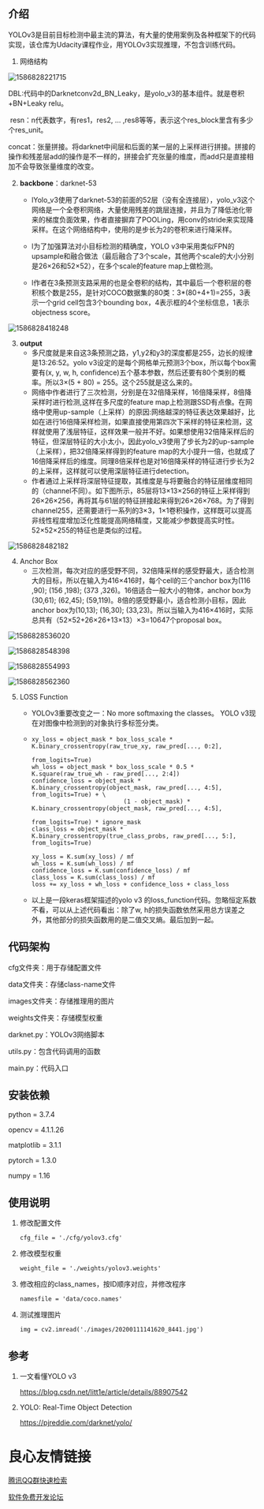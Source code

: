 ## 介绍

YOLOv3是目前目标检测中最主流的算法，有大量的使用案例及各种框架下的代码实现，该仓库为Udacity课程作业，用YOLOv3实现推理，不包含训练代码。

1. 网络结构

![1586828221715](img/1586828221715.png)

​	DBL:代码中的Darknetconv2d_BN_Leaky，是yolo_v3的基本组件。就是卷积+BN+Leaky relu。

​	resn：n代表数字，有res1，res2, … ,res8等等，表示这个res_block里含有多少个res_unit。

​	concat：张量拼接。将darknet中间层和后面的某一层的上采样进行拼接。拼接的操作和残差层add的操作是不一样的，拼接会扩充张量的维度，而add只是直接相加不会导致张量维度的改变。

2. **backbone**：darknet-53

   - lYolo_v3使用了darknet-53的前面的52层（没有全连接层），yolo_v3这个网络是一个全卷积网络，大量使用残差的跳层连接，并且为了降低池化带来的梯度负面效果，作者直接摒弃了POOLing，用conv的stride来实现降采样。在这个网络结构中，使用的是步长为2的卷积来进行降采样。

   - l为了加强算法对小目标检测的精确度，YOLO v3中采用类似FPN的upsample和融合做法（最后融合了3个scale，其他两个scale的大小分别是26×26和52×52），在多个scale的feature map上做检测。

   - l作者在3条预测支路采用的也是全卷积的结构，其中最后一个卷积层的卷积核个数是255，是针对COCO数据集的80类：3*(80+4+1)=255，3表示一个grid cell包含3个bounding box，4表示框的4个坐标信息，1表示objectness score。

![1586828418248](img/1586828418248.png)

3. **output**
   - 多尺度就是来自这3条预测之路，y1,y2和y3的深度都是255，边长的规律是13:26:52。yolo v3设定的是每个网格单元预测3个box，所以每个box需要有(x, y, w, h, confidence)五个基本参数，然后还要有80个类别的概率。所以3×(5 + 80) = 255。这个255就是这么来的。
   - 网络中作者进行了三次检测，分别是在32倍降采样，16倍降采样，8倍降采样时进行检测,这样在多尺度的feature map上检测跟SSD有点像。在网络中使用up-sample（上采样）的原因:网络越深的特征表达效果越好，比如在进行16倍降采样检测，如果直接使用第四次下采样的特征来检测，这样就使用了浅层特征，这样效果一般并不好。如果想使用32倍降采样后的特征，但深层特征的大小太小，因此yolo_v3使用了步长为2的up-sample（上采样），把32倍降采样得到的feature map的大小提升一倍，也就成了16倍降采样后的维度。同理8倍采样也是对16倍降采样的特征进行步长为2的上采样，这样就可以使用深层特征进行detection。
   - 作者通过上采样将深层特征提取，其维度是与将要融合的特征层维度相同的（channel不同）。如下图所示，85层将13×13×256的特征上采样得到26×26×256，再将其与61层的特征拼接起来得到26×26×768。为了得到channel255，还需要进行一系列的3×3，1×1卷积操作，这样既可以提高非线性程度增加泛化性能提高网络精度，又能减少参数提高实时性。52×52×255的特征也是类似的过程。

![1586828482182](img/1586828482182.png)

4. Anchor Box
   - 三次检测，每次对应的感受野不同，32倍降采样的感受野最大，适合检测大的目标，所以在输入为416×416时，每个cell的三个anchor box为(116 ,90); (156 ,198); (373 ,326)。16倍适合一般大小的物体，anchor box为(30,61); (62,45); (59,119)。8倍的感受野最小，适合检测小目标，因此anchor box为(10,13); (16,30); (33,23)。所以当输入为416×416时，实际总共有（52×52+26×26+13×13）×3=10647个proposal box。

![1586828536020](img/1586828536020.png)

![1586828548398](img/1586828548398.png)

![1586828554993](img/1586828554993.png)

![1586828562360](img/1586828562360.png)

5. LOSS Function

   - YOLOv3重要改变之一：No more softmaxing the classes。
      YOLO v3现在对图像中检测到的对象执行多标签分类。

   - ```
     xy_loss = object_mask * box_loss_scale * K.binary_crossentropy(raw_true_xy, raw_pred[..., 0:2],
                                                                            from_logits=True)
     wh_loss = object_mask * box_loss_scale * 0.5 * K.square(raw_true_wh - raw_pred[..., 2:4])
     confidence_loss = object_mask * K.binary_crossentropy(object_mask, raw_pred[..., 4:5], from_logits=True) + \
                               (1 - object_mask) * K.binary_crossentropy(object_mask, raw_pred[..., 4:5],
                                                                         from_logits=True) * ignore_mask
     class_loss = object_mask * K.binary_crossentropy(true_class_probs, raw_pred[..., 5:], from_logits=True)
     
     xy_loss = K.sum(xy_loss) / mf
     wh_loss = K.sum(wh_loss) / mf
     confidence_loss = K.sum(confidence_loss) / mf
     class_loss = K.sum(class_loss) / mf
     loss += xy_loss + wh_loss + confidence_loss + class_loss
     
     ```

   - 以上是一段keras框架描述的yolo v3 的loss_function代码。忽略恒定系数不看，可以从上述代码看出：除了w, h的损失函数依然采用总方误差之外，其他部分的损失函数用的是二值交叉熵。最后加到一起。

     

## 代码架构

cfg文件夹：用于存储配置文件

data文件夹：存储class-name文件

images文件夹：存储推理用的图片

weights文件夹：存储模型权重

darknet.py：YOLOv3网络脚本

utils.py：包含代码调用的函数

main.py：代码入口



## 安装依赖

python = 3.7.4

opencv = 4.1.1.26

matplotlib = 3.1.1

pytorch = 1.3.0

numpy = 1.16



## 使用说明

1. 修改配置文件

   ```
   cfg_file = './cfg/yolov3.cfg'
   ```

2. 修改模型权重

   ```
   weight_file = './weights/yolov3.weights'
   ```

3. 修改相应的class_names，按ID顺序对应，并修改程序

   ```
   namesfile = 'data/coco.names'
   ```

4. 测试推理图片

   ```
   img = cv2.imread('./images/20200111141620_8441.jpg')
   ```



## 参考

1. 一文看懂YOLO v3

   https://blog.csdn.net/litt1e/article/details/88907542

2. YOLO: Real-Time Object Detection

   https://pjreddie.com/darknet/yolo/

 # 良心友情链接

[腾讯QQ群快速检索](http://u.720life.cn/s/8cf73f7c)

[软件免费开发论坛](http://u.720life.cn/s/bbb01dc0)